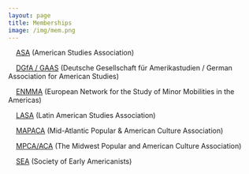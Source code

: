 ```yaml
---
layout: page
title: Memberships
image: /img/mem.png
---
```


<!--{: .box-updated}
<span style="color:#488B49"><i class="far fa-clock"></i>&nbsp; <script>var date = document.lastModified; document.write("Last Modified: "+date);</script></span>-->

<p>&nbsp;&nbsp;<i class="fas fa-toggle-on"></i>&nbsp;&nbsp;<a href="https://theasa.net" target="_blank">ASA</a> (American Studies Association)</p>

<p>&nbsp;&nbsp;<i class="fas fa-toggle-on"></i>&nbsp;&nbsp;<a href="https://dgfa.de" target="_blank">DGfA / GAAS</a> (Deutsche Gesellschaft für Amerikastudien / German Association for American Studies)</p>

<p>&nbsp;&nbsp;<i class="fas fa-toggle-on"></i>&nbsp;&nbsp;<a href="https://enmma.org/" target="_blank">ENMMA</a> (European Network for the Study of Minor Mobilities in the Americas)</p>

<p>&nbsp;&nbsp;<i class="fas fa-toggle-on"></i>&nbsp;&nbsp;<a href="https://lasaweb.org/en/">LASA</a> (Latin American Studies Association)</p>

<p>&nbsp;&nbsp;<i class="fas fa-toggle-on"></i>&nbsp;&nbsp;<a href="https://mapaca.net/">MAPACA</a> (Mid-Atlantic Popular & American Culture Association)</p>

<p>&nbsp;&nbsp;<i class="fas fa-toggle-on"></i>&nbsp;&nbsp;<a href="https://mpcaaca.org" target="_blank">MPCA/ACA</a> (The Midwest Popular and American Culture Association)</p>

<p>&nbsp;&nbsp;<i class="fas fa-toggle-on"></i>&nbsp;&nbsp;<a href="https://www.societyofearlyamericanists.org" target="_blank">SEA</a> (Society of Early Americanists)</p>
